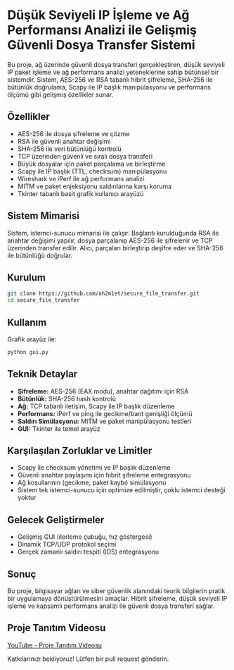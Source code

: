 # Düşük Seviyeli IP İşleme ve Ağ Performansı Analizi ile Gelişmiş Güvenli Dosya Transfer Sistemi

Bu proje, ağ üzerinde güvenli dosya transferi gerçekleştiren, düşük seviyeli IP paket işleme ve ağ performans analizi yeteneklerine sahip bütünsel bir sistemdir. Sistem, AES-256 ve RSA tabanlı hibrit şifreleme, SHA-256 ile bütünlük doğrulama, Scapy ile IP başlık manipülasyonu ve performans ölçümü gibi gelişmiş özellikler sunar.

## Özellikler

- AES-256 ile dosya şifreleme ve çözme
- RSA ile güvenli anahtar değişimi
- SHA-256 ile veri bütünlüğü kontrolü
- TCP üzerinden güvenli ve sıralı dosya transferi
- Büyük dosyalar için paket parçalama ve birleştirme
- Scapy ile IP başlık (TTL, checksum) manipülasyonu
- Wireshark ve iPerf ile ağ performans analizi
- MITM ve paket enjeksiyonu saldırılarına karşı koruma
- Tkinter tabanlı basit grafik kullanıcı arayüzü

## Sistem Mimarisi

Sistem, istemci-sunucu mimarisi ile çalışır. Bağlantı kurulduğunda RSA ile anahtar değişimi yapılır, dosya parçalanıp AES-256 ile şifrelenir ve TCP üzerinden transfer edilir. Alıcı, parçaları birleştirip deşifre eder ve SHA-256 ile bütünlüğü doğrular.

## Kurulum

```bash
git clone https://github.com/ah2m1et/secure_file_transfer.git
cd secure_file_transfer
```

## Kullanım

Grafik arayüz ile:

```bash
python gui.py
```

## Teknik Detaylar

- **Şifreleme:** AES-256 (EAX modu), anahtar dağıtımı için RSA
- **Bütünlük:** SHA-256 hash kontrolü
- **Ağ:** TCP tabanlı iletişim, Scapy ile IP başlık düzenleme
- **Performans:** iPerf ve ping ile gecikme/bant genişliği ölçümü
- **Saldırı Simülasyonu:** MITM ve paket manipülasyonu testleri
- **GUI:** Tkinter ile temel arayüz

## Karşılaşılan Zorluklar ve Limitler

- Scapy ile checksum yönetimi ve IP başlık düzenleme
- Güvenli anahtar paylaşımı için hibrit şifreleme entegrasyonu
- Ağ koşullarının (gecikme, paket kaybı) simülasyonu
- Sistem tek istemci-sunucu için optimize edilmiştir, çoklu istemci desteği yoktur

## Gelecek Geliştirmeler

- Gelişmiş GUI (ilerleme çubuğu, hız göstergesi)
- Dinamik TCP/UDP protokol seçimi
- Gerçek zamanlı saldırı tespiti (IDS) entegrasyonu

## Sonuç

Bu proje, bilgisayar ağları ve siber güvenlik alanındaki teorik bilgilerin pratik bir uygulamaya dönüştürülmesini amaçlar. Hibrit şifreleme, düşük seviyeli IP işleme ve kapsamlı performans analizi ile güvenli dosya transferi sağlar.

## Proje Tanıtım Videosu

[YouTube - Proje Tanıtım Videosu](https://youtu.be/aRP4iPs8mjo)


Katkılarınızı bekliyoruz! Lütfen bir pull request gönderin.
